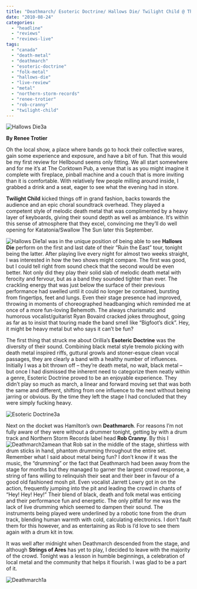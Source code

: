 ```yaml
---
title: "Deathmarch/ Esoteric Doctrine/ Hallows Die/ Twilight Child @ The Corktown Pub, Hamilton, ON, Aug. 18, 2010"
date: "2010-08-24"
categories: 
  - "headline"
  - "reviews"
  - "reviews-live"
tags: 
  - "canada"
  - "death-metal"
  - "deathmarch"
  - "esoteric-doctrine"
  - "folk-metal"
  - "hallows-die"
  - "live-review"
  - "metal"
  - "northern-storm-records"
  - "renee-trotier"
  - "rob-cranny"
  - "twilight-child"
---
```


![](http://www.hellbound.ca/wp-content/uploads/2010/08/Hallows-Die3a.jpg "Hallows Die3a")

**By Renee Trotier**

Oh the local show, a place where bands go to hock their collective wares, gain some experience and exposure, and have a bit of fun. That this would be my first review for Hellbound seems only fitting. We all start somewhere and for me it’s at The Corktown Pub, a venue that is as you might imagine it complete with fireplace, pinball machine and a couch that is more inviting than it is comfortable. With relatively few people milling around inside, I grabbed a drink and a seat, eager to see what the evening had in store.

**Twilight Child** kicked things off in grand fashion, backs towards the audience and an epic choral soundtrack overhead. They played a competent style of melodic death metal that was complimented by a heavy layer of keyboards, giving their sound depth as well as ambiance. It’s within this sense of atmosphere that they excel, convincing me they’ll do well opening for Katatonia/Swallow The Sun later this September.

![](http://www.hellbound.ca/wp-content/uploads/2010/08/Hallows-Die1a-e1282589807500.jpg "Hallows Die1a")I was in the unique position of being able to see **Hallows Die** perform on the first and last date of their “Ruin the East” tour, tonight being the latter. After playing live every night for almost two weeks straight, I was interested in how the two shows might compare. The first was good, but I could tell right from sound check that the second would be even better. Not only did they play their solid slab of melodic death metal with ferocity and fervour, but as a band they sounded tighter than ever. The crackling energy that was just below the surface of their previous performance had swelled until it could no longer be contained, bursting from fingertips, feet and lungs. Even their stage presence had improved, throwing in moments of choreographed headbanging which reminded me at once of a more fun-loving Behemoth. The always charismatic and humorous vocalist/guitarist Ryan Bovaird cracked jokes throughout, going as far as to insist that touring made the band smell like “Bigfoot’s dick”. Hey, it might be heavy metal but who says it can’t be fun?

The first thing that struck me about Orillia’s **Esoteric Doctrine** was the diversity of their sound. Combining black metal style tremolo picking with death metal inspired riffs, guttural growls and stoner-esque clean vocal passages, they are clearly a band with a healthy number of influences. Initially I was a bit thrown off – they’re death metal, no wait, black metal – but once I had dismissed the inherent need to categorize them neatly within a genre, Esoteric Doctrine proved to be an enjoyable experience. They didn’t play so much as march, a linear and forward moving set that was both the same and different, shifting from one influence to the next without being jarring or obvious. By the time they left the stage I had concluded that they were simply fucking heavy.

![](http://www.hellbound.ca/wp-content/uploads/2010/08/Esoteric-Doctrine3a.jpg "Esoteric Doctrine3a")

Next on the docket was Hamilton’s own **Deathmarch**. For reasons I’m not fully aware of they were without a drummer tonight, getting by with a drum track and Northern Storm Records label head **Rob Cranny**. By this I ![](http://www.hellbound.ca/wp-content/uploads/2010/08/Deathmarch2a-e1282589866849.jpg "Deathmarch2a")mean that Rob sat in the middle of the stage, shirtless with drum sticks in hand, phantom drumming throughout the entire set. Remember what I said about metal being fun? I don’t know if it was the music, the “drumming” or the fact that Deathmarch had been away from the stage for months but they managed to garner the largest crowd response, a string of fans willing to relinquish their seat and their beer in favour of a good old fashioned mosh pit. Even vocalist Jarrett Lowry got in on the action, frequently jumping into the pit and leading the crowd in chants of “Hey! Hey! Hey!” Their blend of black, death and folk metal was enticing and their performance fun and energetic. The only pitfall for me was the lack of live drumming which seemed to dampen their sound. The instruments being played were underlined by a robotic tone from the drum track, blending human warmth with cold, calculating electronics. I don’t fault them for this however, and as entertaining as Rob is I’d love to see them again with a drum kit in tow.

It was well after midnight when Deathmarch descended from the stage, and although **Strings of Ares** has yet to play, I decided to leave with the majority of the crowd. Tonight was a lesson in humble beginnings, a celebration of local metal and the community that helps it flourish. I was glad to be a part of it.

![](http://www.hellbound.ca/wp-content/uploads/2010/08/Deathmarch1a.jpg "Deathmarch1a")
